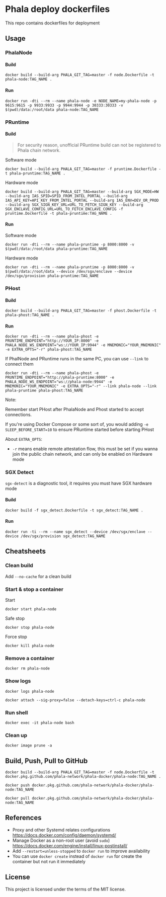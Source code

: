 Phala deploy dockerfiles
====

This repo contains dockerfiles for deployment

## Usage

### PhalaNode

#### Build

`docker build --build-arg PHALA_GIT_TAG=master -f node.Dockerfile -t phala-node:TAG_NAME .`

#### Run

`docker run -dti --rm --name phala-node -e NODE_NAME=my-phala-node -p 9615:9615 -p 9933:9933 -p 9944:9944 -p 30333:30333 -v $(pwd)/data:/root/data phala-node:TAG_NAME`

### PRuntime

#### Build

> For security reason, unofficial PRuntime build can not be registered to Phala chain network.

Software mode

`docker build --build-arg PHALA_GIT_TAG=master -f pruntime.Dockerfile -t phala-pruntime:TAG_NAME .`

Hardware mode

`docker build --build-arg PHALA_GIT_TAG=master --build-arg SGX_MODE=HW --build-arg IAS_SPID=SPID_FROM_INTEL_PORTAL --build-arg IAS_API_KEY=API_KEY_FROM_INTEL_PORTAL --build-arg IAS_ENV=DEV_OR_PROD --build-arg SGX_SIGN_KEY_URL=URL_TO_FETCH_SIGN_KEY --build-arg SGX_ENCLAVE_CONFIG_URL=URL_TO_FETCH_ENCLAVE_CONFIG -f pruntime.Dockerfile -t phala-pruntime:TAG_NAME .`

#### Run

Software mode

`docker run -dti --rm --name phala-pruntime -p 8000:8000 -v $(pwd)/data:/root/data phala-pruntime:TAG_NAME`

Hardware mode

`docker run -dti --rm --name phala-pruntime -p 8000:8000 -v $(pwd)/data:/root/data --device /dev/sgx/enclave --device /dev/sgx/provision phala-pruntime:TAG_NAME`

### PHost

#### Build

`docker build --build-arg PHALA_GIT_TAG=master -f phost.Dockerfile -t phala-phost:TAG_NAME .`

#### Run

`docker run -dti --rm --name phala-phost -e PRUNTIME_ENDPOINT="http://YOUR_IP:8000" -e PHALA_NODE_WS_ENDPOINT="ws://YOUR_IP:9944" -e MNEMONIC="YOUR_MNEMONIC" -e EXTRA_OPTS="-r" phala-phost:TAG_NAME`

If PhalNode and PRuntime runs in the same PC, you can use `--link` to connect them

`docker run -dti --rm --name phala-phost -e PRUNTIME_ENDPOINT="http://phala-pruntime:8000" -e PHALA_NODE_WS_ENDPOINT="ws://phala-node:9944" -e MNEMONIC="YOUR_MNEMONIC" -e EXTRA_OPTS="-r" --link phala-node --link phala-pruntime phala-phost:TAG_NAME`

Note:

Remember start PHost after PhalaNode and Phost started to accept connections.

If you're using Docker Compose or some sort of, you would adding `-e SLEEP_BEFORE_START=10` to ensure PRuntime started before starting PHost

About `EXTRA_OPTS`:

- `-r` means enable remote attestation flow, this must be set if you wanna join the public chain network, and can only be enabled on Hardware mode

### SGX Detect

`sgx-detect` is a diagnostic tool, it requires you must have SGX hardware mode

#### Build

`docker build -f sgx_detect.Dockerfile -t sgx_detect:TAG_NAME .`

#### Run

`docker run -ti --rm --name sgx_detect --device /dev/sgx/enclave --device /dev/sgx/provision sgx_detect:TAG_NAME`

## Cheatsheets

### Clean build

Add `--no-cache` for a clean build

### Start & stop a container

Start

`docker start phala-node`

Safe stop

`docker stop phala-node`

Force stop

`docker kill phala-node`

### Remove a container

`docker rm phala-node`

### Show logs

`docker logs phala-node`

`docker attach --sig-proxy=false --detach-keys=ctrl-c phala-node`

### Run shell

`docker exec -it phala-node bash`

### Clean up

`docker image prune -a`

## Build, Push, Pull to GitHub

`docker build --build-arg PHALA_GIT_TAG=master -f node.Dockerfile -t docker.pkg.github.com/phala-network/phala-docker/phala-node:TAG_NAME .`

`docker push docker.pkg.github.com/phala-network/phala-docker/phala-node:TAG_NAME`

`docker pull docker.pkg.github.com/phala-network/phala-docker/phala-node:TAG_NAME`

## References

- Proxy and other Systemd relates configurations <https://docs.docker.com/config/daemon/systemd/>
- Manage Docker as a non-root user (avoid `sudo`) <https://docs.docker.com/engine/install/linux-postinstall/>
- Add `--restart=unless-stopped` to `docker run` to improve availability
- You can use `docker create` instead of `docker run` for create the container but not run it immediately

## License

This project is licensed under the terms of the MIT license.
